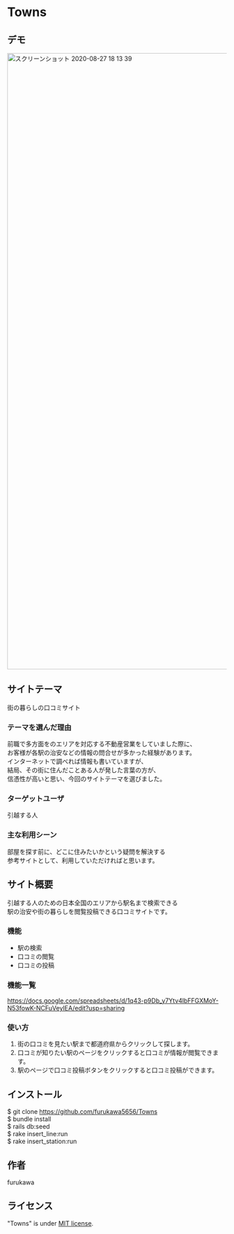 # Towns

## デモ
<img width="1411" alt="スクリーンショット 2020-08-27 18 13 39" src="https://user-images.githubusercontent.com/65170640/91421834-6031cd80-e891-11ea-92c5-a5b5b03200bd.png">

## サイトテーマ
街の暮らしの口コミサイト

### テーマを選んだ理由
前職で多方面をのエリアを対応する不動産営業をしていました際に、  
お客様が各駅の治安などの情報の問合せが多かった経験があります。  
インターネットで調べれば情報も書いていますが、  
結局、その街に住んだことある人が発した言葉の方が、  
信憑性が高いと思い、今回のサイトテーマを選びました。

### ターゲットユーザ
引越する人

### 主な利用シーン
部屋を探す前に、どこに住みたいかという疑問を解決する  
参考サイトとして、利用していただければと思います。

## サイト概要
引越する人のための日本全国のエリアから駅名まで検索できる  
駅の治安や街の暮らしを閲覧投稿できる口コミサイトです。

### 機能
- 駅の検索
- 口コミの閲覧
- 口コミの投稿

### 機能一覧
https://docs.google.com/spreadsheets/d/1q43-p9Db_y7Ytv4lbFFGXMoY-N53fowK-NCFuVeyIEA/edit?usp=sharing

### 使い方
1. 街の口コミを見たい駅まで都道府県からクリックして探します。
2. 口コミが知りたい駅のページをクリックすると口コミが情報が閲覧できます。
3. 駅のページで口コミ投稿ボタンをクリックすると口コミ投稿ができます。

## インストール
$ git clone https://github.com/furukawa5656/Towns  
$ bundle install  
$ rails db:seed  
$ rake insert_line:run  
$ rake insert_station:run

## 作者
furukawa

## ライセンス
"Towns" is under [MIT license](https://en.wikipedia.org/wiki/MIT_License).